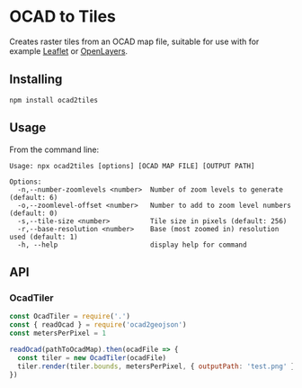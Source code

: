 OCAD to Tiles
=============

Creates raster tiles from an OCAD map file, suitable for use with for example [Leaflet](https://leafletjs.com/) or [OpenLayers](https://openlayers.org/).

## Installing

```shell
npm install ocad2tiles
```

## Usage

From the command line:

```
Usage: npx ocad2tiles [options] [OCAD MAP FILE] [OUTPUT PATH]

Options:
  -n,--number-zoomlevels <number>  Number of zoom levels to generate (default: 6)
  -o,--zoomlevel-offset <number>   Number to add to zoom level numbers (default: 0)
  -s,--tile-size <number>          Tile size in pixels (default: 256)
  -r,--base-resolution <number>    Base (most zoomed in) resolution used (default: 1)
  -h, --help                       display help for command
```

## API

### OcadTiler

```js
const OcadTiler = require('.')
const { readOcad } = require('ocad2geojson')
const metersPerPixel = 1

readOcad(pathToOcadMap).then(ocadFile => {
  const tiler = new OcadTiler(ocadFile)
  tiler.render(tiler.bounds, metersPerPixel, { outputPath: 'test.png' })
})
```
